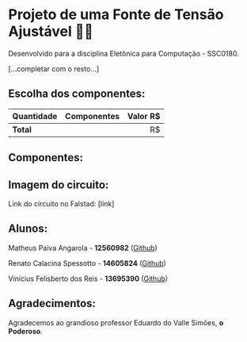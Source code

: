 # Projeto de uma Fonte de Tensão Ajustável 🔋🔌
Desenvolvido para a disciplina Eletônica para Computação - SSC0180.

[...completar com o resto...]

## Escolha dos componentes:
| Quantidade    | Componentes   | Valor R$  |
| ------------- |:-------------:| ---------:|
| **Total**     |               | R$        |

## Componentes:

## Imagem do circuito:
Link do circuito no Falstad: [link]

## Alunos:
Matheus Paiva Angarola - **12560982** ([Github](https://github.com/MatheusPaivaa))

Renato Calacina Spessotto - **14605824** ([Github](https://github.com/renatocspessotto))

Vinícius Felisberto dos Reis - **13695390** ([Github](https://github.com/viniciusfreiss))

## Agradecimentos:
Agradecemos ao grandioso professor Eduardo do Valle Simões, **o Poderoso**.
